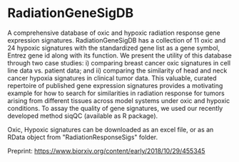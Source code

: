# RadiationGeneSigDB
A comprehensive database of oxic and hypoxic radiation response gene expression signatures.
RadiationGeneSigDB has a collection of 11 oxic and 24 hypoxic signatures with the standardized gene list as a gene symbol, Entrez gene id along with its function. We present the utility of this database through two case studies: i) comparing breast cancer oxic signatures in cell line data vs. patient data; and ii) comparing the similarity of head and neck cancer hypoxia signatures in clinical tumor data. This valuable, curated repertoire of published gene expression signatures provides a motivating example for how to search for similarities in radiation response for tumors arising from different tissues  across model systems under oxic and hypoxic conditions. To assay the quality of gene signatures, we used our recently developed method siqQC (available as R package).

Oxic, Hypoxic signatures can be downloaded as an excel file, or as an RData object from "RadiationResponseSigs" folder.

Preprint: https://www.biorxiv.org/content/early/2018/10/29/455345

